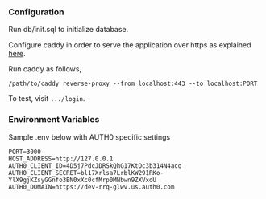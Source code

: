 ### Configuration

Run db/init.sql to initialize database.

Configure caddy in order to serve the application over https as explained [here](https://auth0.com/docs/libraries/secure-local-development#running-your-application-behind-a-proxy).

Run caddy as follows,

```
/path/to/caddy reverse-proxy --from localhost:443 --to localhost:PORT
```

To test, visit `.../login`.

### Environment Variables

Sample .env below with AUTH0 specific settings

```
PORT=3000
HOST_ADDRESS=http://127.0.0.1
AUTH0_CLIENT_ID=4D5j7PdcJDRSkQhG17KtOc3b314N4acq
AUTH0_CLIENT_SECRET=bl17Xrlsa7LrblKW291RKo-YlX9gjKZsyGGnfo3BN0xXc0cfMrp0MNbwn9ZXVxoU
AUTH0_DOMAIN=https://dev-rrq-glwv.us.auth0.com
```
